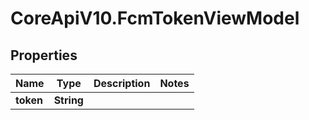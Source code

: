 # CoreApiV10.FcmTokenViewModel

## Properties
Name | Type | Description | Notes
------------ | ------------- | ------------- | -------------
**token** | **String** |  | 


